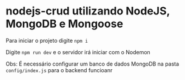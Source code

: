 # nodejs-crud utilizando NodeJS, MongoDB e Mongoose

Para iniciar o projeto digite `npm i`

Digite `npm run dev` e o servidor irá iniciar com o Nodemon

Obs: É necessário configurar um banco de dados MongoDB na pasta `config/index.js` para o backend funcioanr
